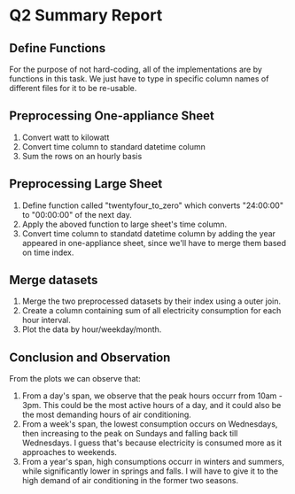 # Q2 Summary Report
## Define Functions
For the purpose of not hard-coding, all of the implementations are by functions in this task. We just have to type in specific column names of different files for it to be re-usable.
## Preprocessing One-appliance Sheet
1. Convert watt to kilowatt
2. Convert time column to standard datetime column
3. Sum the rows on an hourly basis
## Preprocessing Large Sheet
1. Define function called "twentyfour_to_zero" which converts "24:00:00" to "00:00:00" of the next day.
2. Apply the aboved function to large sheet's time column.
3. Convert time column to standatd datetime column by adding the year appeared in one-appliance sheet, since we'll have to merge them based on time index.
## Merge datasets
1. Merge the two preprocessed datasets by their index using a outer join.
2. Create a column containing sum of all electricity consumption for each hour interval.
3. Plot the data by hour/weekday/month.
## Conclusion and Observation
From the plots we can observe that:
1. From a day's span, we observe that the peak hours occurr from 10am - 3pm. This could be the most active hours of a day, and it could also be the most demanding hours of air conditioning.
2. From a week's span, the lowest consumption occurs on Wednesdays, then increasing to the peak on Sundays and falling back till Wednesdays. I guess that's because electricity is consumed more as it approaches to weekends.
3. From a year's span, high consumptions occurr in winters and summers, while significantly lower in springs and falls. I will have to give it to the high demand of air conditioning in the former two seasons.
